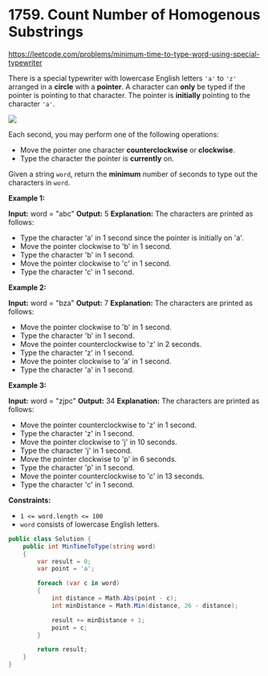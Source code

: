 # 1759. Count Number of Homogenous Substrings
https://leetcode.com/problems/minimum-time-to-type-word-using-special-typewriter

There is a special typewriter with lowercase English letters `'a'` to `'z'` arranged in a **circle** with a **pointer**. A character can **only** be typed if the pointer is pointing to that character. The pointer is **initially** pointing to the character `'a'`.

![](https://assets.leetcode.com/uploads/2021/07/31/chart.jpg)

Each second, you may perform one of the following operations:

*   Move the pointer one character **counterclockwise** or **clockwise**.
*   Type the character the pointer is **currently** on.

Given a string `word`, return the **minimum** number of seconds to type out the characters in `word`.

**Example 1:**

**Input:** word = "abc"
**Output:** 5
**Explanation:** 
The characters are printed as follows:
- Type the character 'a' in 1 second since the pointer is initially on 'a'.
- Move the pointer clockwise to 'b' in 1 second.
- Type the character 'b' in 1 second.
- Move the pointer clockwise to 'c' in 1 second.
- Type the character 'c' in 1 second.

**Example 2:**

**Input:** word = "bza"
**Output:** 7
**Explanation:**
The characters are printed as follows:
- Move the pointer clockwise to 'b' in 1 second.
- Type the character 'b' in 1 second.
- Move the pointer counterclockwise to 'z' in 2 seconds.
- Type the character 'z' in 1 second.
- Move the pointer clockwise to 'a' in 1 second.
- Type the character 'a' in 1 second.

**Example 3:**

**Input:** word = "zjpc"
**Output:** 34
**Explanation:**
The characters are printed as follows:
- Move the pointer counterclockwise to 'z' in 1 second.
- Type the character 'z' in 1 second.
- Move the pointer clockwise to 'j' in 10 seconds.
- Type the character 'j' in 1 second.
- Move the pointer clockwise to 'p' in 6 seconds.
- Type the character 'p' in 1 second.
- Move the pointer counterclockwise to 'c' in 13 seconds.
- Type the character 'c' in 1 second.

**Constraints:**

*   `1 <= word.length <= 100`
*   `word` consists of lowercase English letters.

```csharp
public class Solution {
    public int MinTimeToType(string word)
    {
        var result = 0;
        var point = 'a';

        foreach (var c in word)
        {
            int distance = Math.Abs(point - c);
            int minDistance = Math.Min(distance, 26 - distance);

            result += minDistance + 1;
            point = c;
        }

        return result;
    }
}
```
